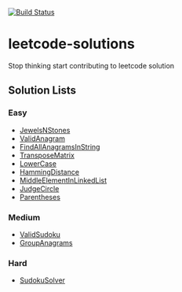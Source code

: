 [![Build Status](https://travis-ci.org/pratikpalashikar/leetcode-solutions.svg?branch=master)](https://travis-ci.org/pratikpalashikar/leetcode-solutions)

# leetcode-solutions
Stop thinking start contributing to leetcode solution


## Solution Lists

### Easy 

- [JewelsNStones](https://github.com/pratikpalashikar/leetcode-solutions/blob/master/src/main/java/com/techmisal/easy/JewelsNStones.java)
- [ValidAnagram](https://github.com/harmishlakhani/leetcode-solutions/blob/master/src/main/java/com/techmisal/medium/ValidAnagram.java)
- [FindAllAnagramsInString](https://github.com/harmishlakhani/leetcode-solutions/blob/master/src/main/java/com/techmisal/medium/FindAllAnagramsInString.java)
- [TransposeMatrix](https://github.com/pratikpalashikar/leetcode-solutions/blob/master/src/main/java/com/techmisal/easy/TransposeMatrix.java)
- [LowerCase](https://github.com/pratikpalashikar/leetcode-solutions/blob/master/src/main/java/com/techmisal/easy/LowerCase.java)
- [HammingDistance](https://github.com/pratikpalashikar/leetcode-solutions/blob/master/src/main/java/com/techmisal/easy/HammingDistance.java)
- [MiddleElementInLinkedList](https://github.com/pratikpalashikar/leetcode-solutions/blob/master/src/main/java/com/techmisal/easy/MiddleElement.java)
- [JudgeCircle](https://github.com/pratikpalashikar/leetcode-solutions/blob/master/src/main/java/com/techmisal/easy/JudgeCircle.java)
- [Parentheses](https://github.com/pratikpalashikar/leetcode-solutions/blob/master/src/main/java/com/techmisal/easy/Parentheses.java)


### Medium

- [ValidSudoku](https://github.com/harmishlakhani/leetcode-solutions/blob/master/src/main/java/com/techmisal/medium/ValidSudoku.java)
- [GroupAnagrams](https://github.com/harmishlakhani/leetcode-solutions/blob/master/src/main/java/com/techmisal/medium/GroupAnagrams.java)

### Hard

- [SudokuSolver](https://github.com/harmishlakhani/leetcode-solutions/blob/master/src/main/java/com/techmisal/hard/SudokuSolver.java)
